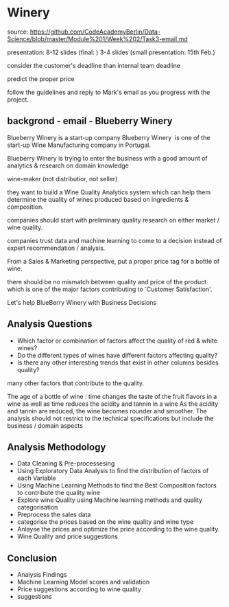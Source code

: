 # Winery
source: https://github.com/CodeAcademyBerlin/Data-Science/blob/master/Module%201/Week%202/Task3-email.md

presentation: 8-12 slides (final: ) 3-4 slides (small presentation: 15th Feb.)

consider the customer's deadline than internal team deadline

predict the proper price

follow the guidelines and reply to Mark's email as you progress with the project.
## backgrond - email - Blueberry Winery
Blueberry Winery is a start-up company
Blueberry Winery  is one of the start-up Wine Manufacturing company in Portugal.

Blueberry Winery is trying to enter the business with a good amount of analytics & research on domain knowledge

wine-maker (not distributior, not seller)

they want to build a Wine Quality Analytics system which can help them determine the quality of wines produced based on ingredients & composition.

companies should start with preliminary quality research on either market / wine quality.

companies trust data and machine learning to come to a decision instead of expert recommendation / analysis.

From a Sales & Marketing perspective, put a proper price tag for a bottle of wine.

there should be no mismatch between quality and price of the product which is one of the major factors contributing to 'Customer Satisfaction'.

Let's help BlueBerry Winery with Business Decisions

## Analysis Questions

* Which factor or combination of factors affect the quality of red & white wines?
* Do the different types of wines have different factors affecting quality?
* Is there any other interesting trends that exist in other columns besides quality?

many other factors that contribute to the quality.

The age of a bottle of wine :
time changes the taste of the fruit flavors in a wine as well as
time reduces the acidity and tannin in a wine
As the acidity and tannin are reduced, the wine becomes rounder and smoother.
The analysis should not restrict to the technical specifications but include the business / domain aspects

## Analysis Methodology

* Data Cleaning & Pre-processesing 
* Using Exploratory Data Analysis to find the distribution of factors of each Variable
* Using Machine Learning Methods to find the Best Composition factors to contribute the quality wine
* Explore wine Quality using Machine learning methods and quality categorisation
* Preprocess the sales data
* categorise the prices based on the wine quality and wine type
* Anlayse the prices and optimize the price according to the wine quality.
* Wine Quality and price suggestions

## Conclusion

* Analysis Findings
* Machine Learning Model scores and validation
* Price suggestions according to wine quality
* suggestions 